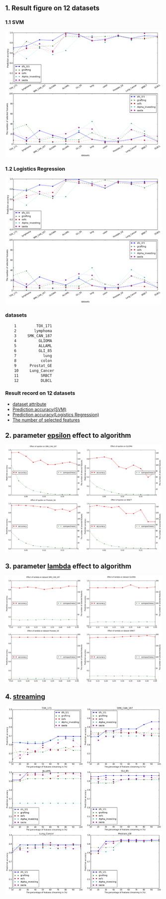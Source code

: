 <!--
## 0. Result figure on 8 datasets
![image](https://github.com/zhonghuawu/design/raw/master/datas/gene/all_result/all_8_datasets.png)

        note: sfs_l21(streaming feature selection regularized by l21-norm) is our algorithm

### datasets
        1        TOX_171
        2         GLIOMA
        3         ALLAML
        4          colon
        5     Prostat_GE
        6    Lung_Cancer
        7          SRBCT
        8          DLBCL

### 0.1 epsilon
![image](https://github.com/zhonghuawu/design/raw/master/datas/gene/all_result/epsilon/fig/accuracy_on_Prostate_GE.png)
![image](https://github.com/zhonghuawu/design/raw/master/datas/gene/all_result/epsilon/fig/accuracy_on_ALLAML.png)
![image](https://github.com/zhonghuawu/design/raw/master/datas/gene/all_result/epsilon/fig/accuracy_on_colon.png)
![image](https://github.com/zhonghuawu/design/raw/master/datas/gene/all_result/epsilon/fig/accuracy_on_SRBCT.png)
![image](https://github.com/zhonghuawu/design/raw/master/datas/gene/all_result/epsilon/fig/accuracy_on_DLBCL.png)

### 0.2 lambda
![image](https://github.com/zhonghuawu/design/raw/master/datas/gene/all_result/threshold/fig/accuracy_on_Prostate_GE.png)
![image](https://github.com/zhonghuawu/design/raw/master/datas/gene/all_result/threshold/fig/accuracy_on_ALLAML.png)
![image](https://github.com/zhonghuawu/design/raw/master/datas/gene/all_result/threshold/fig/accuracy_on_colon.png)
![image](https://github.com/zhonghuawu/design/raw/master/datas/gene/all_result/threshold/fig/accuracy_on_SRBCT.png)
![image](https://github.com/zhonghuawu/design/raw/master/datas/gene/all_result/threshold/fig/accuracy_on_DLBCL.png)
-->



## 1. Result figure on 12 datasets
### 1.1 SVM
![image](https://github.com/zhonghuawu/design/raw/master/datas/gene/all_result/all.png)

### 1.2 Logistics Regression
![image](https://github.com/zhonghuawu/design/raw/master/datas/gene/all_result_lr/all.png)

### datasets
        1         TOX_171
        2        lymphoma
        3     SMK_CAN_187
        4          GLIOMA
        5          ALLAML
        6          GLI_85
        7            lung
        8           colon
        9      Prostat_GE
        10     Lung_Cancer
        11          SRBCT
        12          DLBCL

### Result record on 12 datasets
* [dataset attribute](https://github.com/zhonghuawu/design/blob/master/datas/gene/dataset/all_attribute.csv) <br>
* [Prediction accuracy(SVM)](https://github.com/zhonghuawu/design/blob/master/datas/gene/all_result/all_cls.csv) <br>
* [Prediction accuracy(Logistics Regression)](https://github.com/zhonghuawu/design/blob/master/datas/gene/all_result_lr/all_cls.csv) <br>
* [The number of selected features](https://github.com/zhonghuawu/design/blob/master/datas/gene/all_result/all_nfs.csv)

## 2. parameter [epsilon](https://github.com/zhonghuawu/design/tree/master/datas/gene/all_result/epsilon) effect to algorithm
![image](https://github.com/zhonghuawu/design/raw/master/datas/gene/all_result/epsilon/aggr_one.png)


## 3. parameter [lambda](https://github.com/zhonghuawu/design/tree/master/datas/gene/all_result/threshold) effect to algorithm
![image](https://github.com/zhonghuawu/design/raw/master/datas/gene/all_result/threshold/aggr_one.png)

## 4. [streaming](https://github.com/zhonghuawu/design/tree/master/datas/gene/all_result/streaming)
![image](https://github.com/zhonghuawu/design/raw/master/datas/gene/all_result/streaming/aggr_vertical.png)
<!--
<center >
<img src="https://github.com/zhonghuawu/design/raw/master/datas/gene/all_result/streaming/TOX_171.png" width='30%'> <img src="https://github.com/zhonghuawu/design/raw/master/datas/gene/all_result/streaming/lymphoma.png" width='30%'> <img src="https://github.com/zhonghuawu/design/raw/master/datas/gene/all_result/streaming/SMK_CAN_187.png" width='30%'>
<img src="https://github.com/zhonghuawu/design/raw/master/datas/gene/all_result/streaming/GLIOMA.png" width='30%'> <img src="https://github.com/zhonghuawu/design/raw/master/datas/gene/all_result/streaming/ALLAML.png" width='30%'> <img src="https://github.com/zhonghuawu/design/raw/master/datas/gene/all_result/streaming/GLI_85.png" width='30%'> 
<img src="https://github.com/zhonghuawu/design/raw/master/datas/gene/all_result/streaming/lung.png" width='30%'> <img src="https://github.com/zhonghuawu/design/raw/master/datas/gene/all_result/streaming/colon.png" width='30%'> <img src="https://github.com/zhonghuawu/design/raw/master/datas/gene/all_result/streaming/Prostate_GE.png" width='30%'>
<img src="https://github.com/zhonghuawu/design/raw/master/datas/gene/all_result/streaming/Lung_Cancer.png" width='30%'> <img src="https://github.com/zhonghuawu/design/raw/master/datas/gene/all_result/streaming/SRBCT.png" width='30%'> <img src="https://github.com/zhonghuawu/design/raw/master/datas/gene/all_result/streaming/DLBCL.png" width='30%'>
</center>
-->


